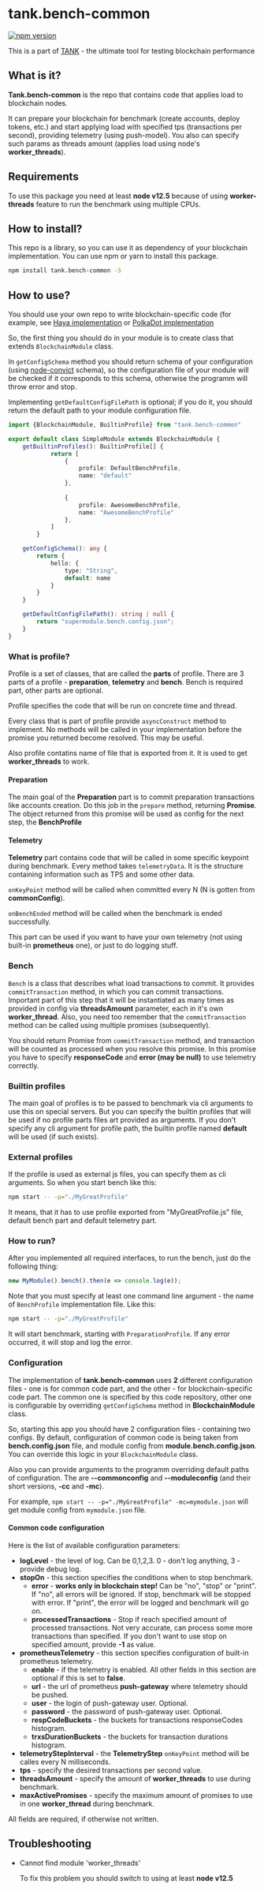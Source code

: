 # tank.bench-common

[![npm version](https://badge.fury.io/js/tank.bench-common.svg)](https://www.npmjs.com/package/tank.bench-common)

This is a part of [TANK](https://github.com/mixbytes/tank) - the ultimate tool for testing blockchain performance

## What is it?

**Tank.bench-common** is the repo that contains code that applies load to blockchain nodes.

It can prepare your blockchain for benchmark (create accounts, deploy tokens, etc.) and start applying load with
specified tps (transactions per second), providing telemetry (using push-model). You also can specify such params as 
threads amount (applies load using node's **worker_threads**).

## Requirements

To use this package you need at least **node v12.5** because of using **worker-threads** feature to run the benchmark
using multiple CPUs. 

## How to install?

This repo is a library, so you can use it as dependency of your blockchain implementation.
You can use npm or yarn to install this package.

```bash
npm install tank.bench-common -S
```

## How to use?

You should use your own repo
to write blockchain-specific code (for example, see [Haya implementation](https://github.com/mixbytes/tank.bench-haya) 
or [PolkaDot implementation](https://github.com/mixbytes/tank.bench-polkadot)

So, the first thing you should do in your module is to create class that extends `BlockchainModule` class.

In `getConfigSchema` method you should return schema of your configuration
(using [node-convict](https://github.com/mozilla/node-convict) schema), so the configuration file of your module will
be checked if it corresponds to this schema, otherwise the programm will throw error and stop.

Implementing `getDefaultConfigFilePath` is optional; if you do it, you should return the default path to your module
configuration file.


```typescript
import {BlockchainModule, BuiltinProfile} from "tank.bench-common"

export default class SimpleModule extends BlockchainModule {
    getBuiltinProfiles(): BuiltinProfile[] {
            return [
                {
                    profile: DefaultBenchProfile,
                    name: "default"
                },
    
                {
                    profile: AwesomeBenchProfile,
                    name: "AwesomeBenchProfile"
                },
            ]
        }

    getConfigSchema(): any {
        return {
            hello: {
                type: "String",
                default: name
            }
        }
    }

    getDefaultConfigFilePath(): string | null {
        return "supermodule.bench.config.json";
    }
}
```

### What is profile?

Profile is a set of classes, that are called the **parts** of profile. There are 3 parts of a profile - **preparation**,
**telemetry** and **bench**. Bench is required part, other parts are optional.

Profile specifies the code that will be run on concrete time and thread.

Every class that is part of profile provide `asyncConstruct` method to implement. No methods will be called in
your implementation before the promise you returned become resolved. This may be useful.

Also profile contatins name of file that is exported from it. It is used to get **worker_threads** to work.

#### Preparation

The main goal of the **Preparation** part is to commit preparation transactions like accounts creation. Do this job in the
`prepare` method, returning **Promise**. The object returned from this promise will be used as config for the next step,
the **BenchProfile**

#### Telemetry

**Telemetry** part contains code that will be called in some specific keypoint during benchmark. Every method takes 
`telemetryData`. It is the structure containing information such as TPS and some other data.

`onKeyPoint` method will be called when committed every N (N is gotten from **commonConfig**).

`onBenchEnded` method will be called when the benchmark is ended successfully.

This part can be used if you want to have your own telemetry (not using built-in **prometheus** one), or just to do
logging stuff.

### Bench

`Bench` is a class that describes what load transactions to commit. 
It provides `commitTransaction` method, in which you
can commit transactions. Important part of this step that it will be instantiated as many times as provided in config
via **threadsAmount** parameter, each in it's own **worker_thread**. Also, you need too remember
that the `commitTransaction` method can be called using multiple promises (subsequently).

You should return Promise from `commitTransaction` method, and transaction will be counted as processed
when you resolve this promise.
In this promise you have to specify **responseCode** and **error (may be null)** to use telemetry correctly.

### Builtin profiles

The main goal of profiles is to be passed to benchmark via cli arguments to use this on special servers.
But you can specify the builtin profiles that will be used if no profile parts files art provided as arguments.
If you don't specify any cli argument for profile path, the builtin profile named **default** will be used (if such
exists).

### External profiles

If the profile is used as external js files, you can specify them as cli arguments.
So when you start bench like this: 

```bash
npm start -- -p="./MyGreatProfile"
```

It means, that it has to use profile exported from "MyGreatProfile.js" file, default bench part and default telemetry part.

### How to run?

After you implemented all required interfaces, to run the bench, just do the following thing:

```typescript
new MyModule().bench().then(e => console.log(e));
```

Note that you must specify at least one command line argument - the name of `BenchProfile` implementation file.
Like this:

```bash
npm start -- -p="./MyGreatProfile"
```

It will start benchmark, starting with `PreparationProfile`. If any error occurred, it will stop and log the error.

### Configuration

The implementation of **tank.bench-common** uses **2** different configuration files - one is for
common code part, and the other - for blockchain-specific code part. The common one is specified by 
this code repository, other one is configurable by overriding `getConfigSchema` method in **BlockchainModule** class.

So, starting this app you should have 2 configuration files - containing two configs.
By default, configuration of common code is being taken from **bench.config.json** file, and
module config from **module.bench.config.json**. You can override this logic in your `BlockchainModule` class.

Also you can provide arguments to the programm overriding default paths of configuration. The are **--commonconfig** 
and **--moduleconfig** (and their short versions, **-cc** and **-mc**).

For example, `npm start -- -p="./MyGreatProfile" -mc=mymodule.json` will get module config from `mymodule.json` file.

#### Common code configuration

Here is the list of available configuration parameters:

* **logLevel** - the level of log. Can be 0,1,2,3. 0 - don't log anything, 3 - provide debug log.
* **stopOn** - this section specifies the conditions when to stop benchmark.
    * **error** - **works only in blockchain step!** Can be "no", "stop" or "print".
     If "no", all errors will be ignored. If stop, benchmark will be stopped with error.
     If "print", the error will be logged and benchmark will go on.
    * **processedTransactions** - Stop if reach specified amount of processed transactions. Not very 
     accurate, can process some more transactions than specified. If you don't want to use
     stop on specified amount, provide **-1** as value.
* **prometheusTelemetry** - this section specifies configuration of built-in prometheus telemetry.
    * **enable** - if the telemetry is enabled. All other fields in this section are optional if this is set to **false**.
    * **url** - the url of prometheus **push-gateway** where telemetry should be pushed.
    * **user** - the login of push-gateway user. Optional.
    * **password** - the password of push-gateway user. Optional.
    * **respCodeBuckets** - the buckets for transactions responseCodes histogram.
    * **trxsDurationBuckets** - the buckets for transaction durations histogram.
* **telemetryStepInterval** - the **TelemetryStep** `onKeyPoint` method will be calles every N milliseconds.
* **tps** - specify the desired transactions per second value.
* **threadsAmount** - specify the amount of **worker_threads** to use during benchmark.
* **maxActivePromises** - specify the maximum amount of promises to use in one **worker_thread** during benchmark.

All fields are required, if otherwise not written.


## Troubleshooting

* Cannot find module 'worker_threads'
  
  To fix this problem you should switch to using at least **node v12.5**
